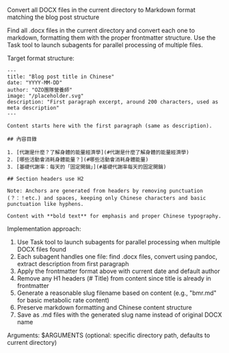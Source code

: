 Convert all DOCX files in the current directory to Markdown format matching the blog post structure

Find all .docx files in the current directory and convert each one to markdown, formatting them with the proper frontmatter structure. Use the Task tool to launch subagents for parallel processing of multiple files.

Target format structure:
```
---
title: "Blog post title in Chinese"
date: "YYYY-MM-DD"
author: "OZO團隊營養師"
image: "/placeholder.svg"
description: "First paragraph excerpt, around 200 characters, used as meta description"
---

Content starts here with the first paragraph (same as description).

## 內容目錄

1. [代謝是什麼？了解身體的能量經濟學](#代謝是什麼了解身體的能量經濟學)
2. [哪些活動會消耗身體能量？](#哪些活動會消耗身體能量)
3. [基礎代謝率：每天的「固定開銷」](#基礎代謝率每天的固定開銷)

## Section headers use H2

Note: Anchors are generated from headers by removing punctuation (？：！etc.) and spaces, keeping only Chinese characters and basic punctuation like hyphens.

Content with **bold text** for emphasis and proper Chinese typography.
```

Implementation approach:
1. Use Task tool to launch subagents for parallel processing when multiple DOCX files found
2. Each subagent handles one file: find .docx files, convert using pandoc, extract description from first paragraph
3. Apply the frontmatter format above with current date and default author
4. Remove any H1 headers (# Title) from content since title is already in frontmatter
5. Generate a reasonable slug filename based on content (e.g., "bmr.md" for basic metabolic rate content)
6. Preserve markdown formatting and Chinese content structure
7. Save as .md files with the generated slug name instead of original DOCX name

Arguments: $ARGUMENTS (optional: specific directory path, defaults to current directory)
